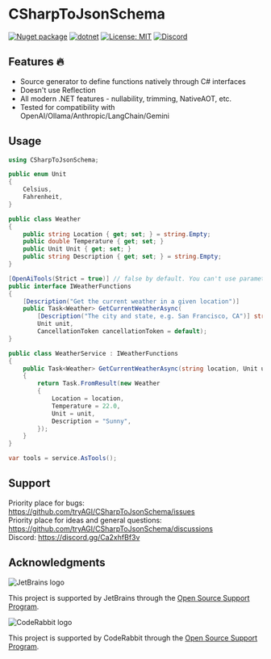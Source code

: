 # CSharpToJsonSchema

[![Nuget package](https://img.shields.io/nuget/vpre/CSharpToJsonSchema)](https://www.nuget.org/packages/CSharpToJsonSchema/)
[![dotnet](https://github.com/tryAGI/CSharpToJsonSchema/actions/workflows/dotnet.yml/badge.svg?branch=main)](https://github.com/tryAGI/CSharpToJsonSchema/actions/workflows/dotnet.yml)
[![License: MIT](https://img.shields.io/github/license/tryAGI/CSharpToJsonSchema)](https://github.com/tryAGI/CSharpToJsonSchema/blob/main/LICENSE.txt)
[![Discord](https://img.shields.io/discord/1115206893015662663?label=Discord&logo=discord&logoColor=white&color=d82679)](https://discord.gg/Ca2xhfBf3v)

## Features 🔥
- Source generator to define functions natively through C# interfaces
- Doesn't use Reflection
- All modern .NET features - nullability, trimming, NativeAOT, etc.
- Tested for compatibility with OpenAI/Ollama/Anthropic/LangChain/Gemini

## Usage
```csharp
using CSharpToJsonSchema;

public enum Unit
{
    Celsius,
    Fahrenheit,
}

public class Weather
{
    public string Location { get; set; } = string.Empty;
    public double Temperature { get; set; }
    public Unit Unit { get; set; }
    public string Description { get; set; } = string.Empty;
}

[OpenAiTools(Strict = true)] // false by default. You can't use parameters with default values in Strict mode.
public interface IWeatherFunctions
{
    [Description("Get the current weather in a given location")]
    public Task<Weather> GetCurrentWeatherAsync(
        [Description("The city and state, e.g. San Francisco, CA")] string location,
        Unit unit,
        CancellationToken cancellationToken = default);
}

public class WeatherService : IWeatherFunctions
{
    public Task<Weather> GetCurrentWeatherAsync(string location, Unit unit = Unit.Celsius, CancellationToken cancellationToken = default)
    {
        return Task.FromResult(new Weather
        {
            Location = location,
            Temperature = 22.0,
            Unit = unit,
            Description = "Sunny",
        });
    }
}

var tools = service.AsTools();
```

## Support

Priority place for bugs: https://github.com/tryAGI/CSharpToJsonSchema/issues  
Priority place for ideas and general questions: https://github.com/tryAGI/CSharpToJsonSchema/discussions  
Discord: https://discord.gg/Ca2xhfBf3v

## Acknowledgments

![JetBrains logo](https://resources.jetbrains.com/storage/products/company/brand/logos/jetbrains.png)

This project is supported by JetBrains through the [Open Source Support Program](https://jb.gg/OpenSourceSupport).

![CodeRabbit logo](https://opengraph.githubassets.com/1c51002d7d0bbe0c4fd72ff8f2e58192702f73a7037102f77e4dbb98ac00ea8f/marketplace/coderabbitai)

This project is supported by CodeRabbit through the [Open Source Support Program](https://github.com/marketplace/coderabbitai).